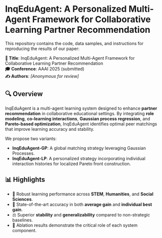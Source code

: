 # InqEduAgent: A Personalized Multi-Agent Framework for Collaborative Learning Partner Recommendation

This repository contains the code, data samples, and instructions for reproducing the results of our paper:

**📄 Title**: InqEduAgent: A Personalized Multi-Agent Framework for Collaborative Learning Partner Recommendation  
**🎓 Conference**: AAAI 2025 (submitted)  
**✍️ Authors**: *[Anonymous for review]*

## 🔍 Overview

InqEduAgent is a multi-agent learning system designed to enhance **partner recommendation** in collaborative educational settings. By integrating **role modeling**, **co-learning interactions**, **Gaussian process regression**, and **Pareto-based optimization**, InqEduAgent identifies optimal peer matchings that improve learning accuracy and stability.

We propose two variants:
- **InqEduAgent-GP**: A global matching strategy leveraging Gaussian Processes.
- **InqEduAgent-LP**: A personalized strategy incorporating individual interaction histories for localized Pareto front construction.

## 📊 Highlights

- 🔬 Robust learning performance across **STEM**, **Humanities**, and **Social Sciences**.
- 🚀 State-of-the-art accuracy in both **average gain** and **individual best gain**.
- ⚖️ Superior **stability** and **generalizability** compared to non-strategic baselines.
- 🧠 Ablation results demonstrate the critical role of each system component.
